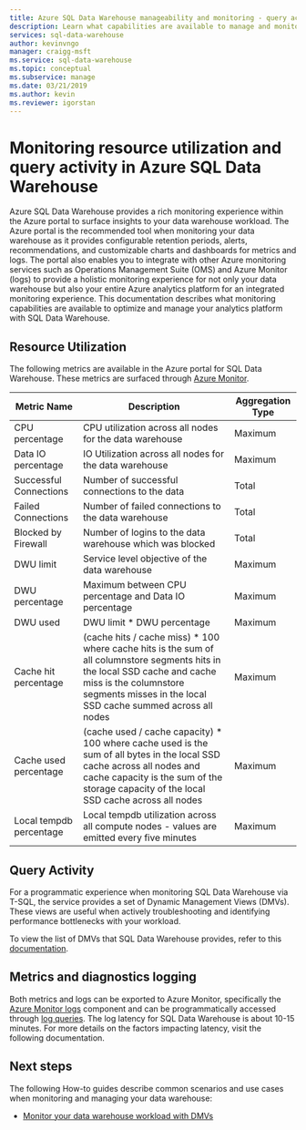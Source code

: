 ```yaml
---
title: Azure SQL Data Warehouse manageability and monitoring - query activity, resource utilization | Microsoft Docs
description: Learn what capabilities are available to manage and monitor Azure SQL Data Warehouse. Use the Azure portal and Dynamic Management Views (DMVs) to understand query activity and resource utilization of your data warehouse.
services: sql-data-warehouse
author: kevinvngo
manager: craigg-msft
ms.service: sql-data-warehouse
ms.topic: conceptual
ms.subservice: manage
ms.date: 03/21/2019
ms.author: kevin
ms.reviewer: igorstan
---
```


# Monitoring resource utilization and query activity in Azure SQL Data Warehouse
Azure SQL Data Warehouse provides a rich monitoring experience within the Azure portal to surface insights to your data warehouse workload. The Azure portal is the recommended tool when monitoring your data warehouse as it provides configurable retention periods, alerts, recommendations, and customizable charts and dashboards for metrics and logs. The portal also enables you to integrate with other Azure monitoring services such as Operations Management Suite (OMS) and Azure Monitor (logs) to provide a holistic monitoring experience for not only your data warehouse but also your entire Azure analytics platform for an integrated monitoring experience. This documentation describes what monitoring capabilities are available to optimize and manage your analytics platform with SQL Data Warehouse. 

## Resource Utilization 
The following metrics are available in the Azure portal for SQL Data Warehouse. These metrics are surfaced through [Azure Monitor](https://docs.microsoft.com/azure/azure-monitor/platform/data-collection#metrics).

| Metric Name                           | Description     | Aggregation Type |
| --------------------------------------- | ---------------- | --------------------------------------- |
| CPU percentage                          | CPU utilization across all nodes for the data warehouse | Maximum      |
| Data IO percentage                      | IO Utilization across all nodes for the data warehouse | Maximum   |
| Successful Connections                  | Number of successful connections to the data | Total            |
| Failed Connections                      | Number of failed connections to the data warehouse | Total            |
| Blocked by Firewall                     | Number of logins to the data warehouse which was blocked | Total            |
| DWU limit                              | Service level objective of the data warehouse | Maximum   |
| DWU percentage                          | Maximum between CPU percentage and Data IO percentage | Maximum   |
| DWU used                                | DWU limit * DWU percentage | Maximum   |
| Cache hit percentage | (cache hits / cache miss) * 100  where cache hits is the sum of all columnstore segments hits in the local SSD cache and cache miss is the columnstore segments misses in the local SSD cache summed across all nodes | Maximum |
| Cache used percentage | (cache used / cache capacity) * 100 where cache used is the sum of all bytes in the local SSD cache across all nodes and cache capacity is the sum of the storage capacity of the local SSD cache across all nodes | Maximum |
| Local tempdb percentage | Local tempdb utilization across all compute nodes - values are emitted every five minutes | Maximum |

## Query Activity
For a programmatic experience when monitoring SQL Data Warehouse via T-SQL, the service provides a set of Dynamic Management Views (DMVs). These views are useful when actively troubleshooting and identifying performance bottlenecks with your workload.

To view the list of DMVs that SQL Data Warehouse provides, refer to this [documentation](https://docs.microsoft.com/azure/sql-data-warehouse/sql-data-warehouse-reference-tsql-system-views#sql-data-warehouse-dynamic-management-views-dmvs). 

## Metrics and diagnostics logging
Both metrics and logs can be exported to Azure Monitor, specifically the [Azure Monitor logs](https://docs.microsoft.com/azure/log-analytics/log-analytics-overview) component and can be programmatically accessed through [log queries](https://docs.microsoft.com/azure/log-analytics/log-analytics-tutorial-viewdata). The log latency for SQL Data Warehouse is about 10-15 minutes. For more details on the factors impacting latency, visit the following documentation.


## Next steps
The following How-to guides describe common scenarios and use cases when monitoring and managing your data warehouse:

- [Monitor your data warehouse workload with DMVs](https://docs.microsoft.com/azure/sql-data-warehouse/sql-data-warehouse-manage-monitor)

